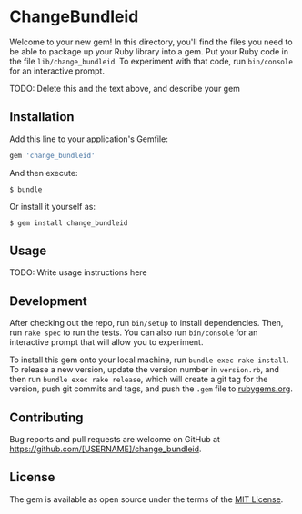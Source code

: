 # ChangeBundleid

Welcome to your new gem! In this directory, you'll find the files you need to be able to package up your Ruby library into a gem. Put your Ruby code in the file `lib/change_bundleid`. To experiment with that code, run `bin/console` for an interactive prompt.

TODO: Delete this and the text above, and describe your gem

## Installation

Add this line to your application's Gemfile:

```ruby
gem 'change_bundleid'
```

And then execute:

    $ bundle

Or install it yourself as:

    $ gem install change_bundleid

## Usage

TODO: Write usage instructions here

## Development

After checking out the repo, run `bin/setup` to install dependencies. Then, run `rake spec` to run the tests. You can also run `bin/console` for an interactive prompt that will allow you to experiment.

To install this gem onto your local machine, run `bundle exec rake install`. To release a new version, update the version number in `version.rb`, and then run `bundle exec rake release`, which will create a git tag for the version, push git commits and tags, and push the `.gem` file to [rubygems.org](https://rubygems.org).

## Contributing

Bug reports and pull requests are welcome on GitHub at https://github.com/[USERNAME]/change_bundleid.


## License

The gem is available as open source under the terms of the [MIT License](http://opensource.org/licenses/MIT).

